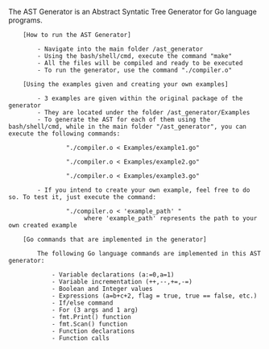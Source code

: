 
 The AST Generator is an Abstract Syntatic Tree Generator for Go language programs.

		[How to run the AST Generator]

			- Navigate into the main folder /ast_generator
			- Using the bash/shell/cmd, execute the command "make"
			- All the files will be compiled and ready to be executed
			- To run the generator, use the command "./compiler.o"

		[Using the examples given and creating your own examples]

			- 3 examples are given within the original package of the generator
			- They are located under the folder /ast_generator/Examples
			- To generate the AST for each of them using the bash/shell/cmd, while in the main folder "/ast_generator", you can execute the following commands:

					"./compiler.o < Examples/example1.go"

					"./compiler.o < Examples/example2.go"

					"./compiler.o < Examples/example3.go"

			- If you intend to create your own example, feel free to do so. To test it, just execute the command:

					"./compiler.o < 'example_path' "
						 where 'example_path' represents the path to your own created example

		[Go commands that are implemented in the generator]

			The following Go language commands are implemented in this AST generator:

				- Variable declarations (a:=0,a=1)
				- Variable incrementation (++,--,+=,-=)
				- Boolean and Integer values
				- Expressions (a=b+c+2, flag = true, true == false, etc.)
				- If/else command 
				- For (3 args and 1 arg)
				- fmt.Print() function
				- fmt.Scan() function
				- Function declarations
				- Function calls